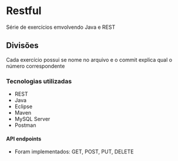 # Restful
Série de exercícios emvolvendo Java e REST

## Divisões
Cada exercício possui se nome no arquivo e o commit explica qual o número correspondente

### Tecnologias utilizadas
- REST
- Java
- Eclipse
- Maven
- MySQL Server
- Postman

#### API endpoints
- Foram implementados: GET, POST, PUT, DELETE
